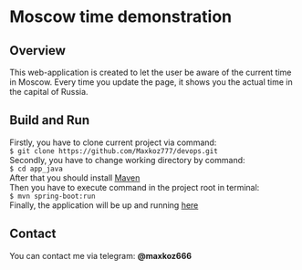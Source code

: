 # Moscow time demonstration

## Overview

This web-application is created to let the user be aware of the current time in Moscow. Every time you update the page, it shows you the actual time in the capital of Russia.

## Build and Run

Firstly, you have to clone current project via command:  
`$ git clone https://github.com/Maxkoz777/devops.git`  
Secondly, you have to change working directory by command:  
`$ cd app_java`  
After that you should install [Maven](https://maven.apache.org/install.html)  
Then you have to execute command in the project root in terminal:  
`$ mvn spring-boot:run`  
Finally, the application will be up and running [here](http://127.0.0.1:8080)

## Contact

You can contact me via telegram: **@maxkoz666**